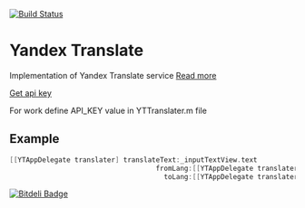 [![Build Status](https://travis-ci.org/Disconnecter/YandexTranslate.svg)](https://travis-ci.org/Disconnecter/YandexTranslate)
# Yandex Translate
Implementation of Yandex Translate service
 [Read more](http://api.yandex.ru/translate/doc/dg/concepts/api-overview.xml) 
 
[Get api key](http://api.yandex.ru/key/getkey.xml)

 For work define API_KEY value in YTTranslater.m file

Example
-------
 ```objectivec
 [[YTAppDelegate translater] translateText:_inputTextView.text
                                     fromLang:[[YTAppDelegate translater] translateDirectionForString:_fromDirection.text]
                                       toLang:[[YTAppDelegate translater] translateDirectionForString:_toDirection.text]];
```

[![Bitdeli Badge](https://d2weczhvl823v0.cloudfront.net/Disconnecter/yandextranslate/trend.png)](https://bitdeli.com/free "Bitdeli Badge")
